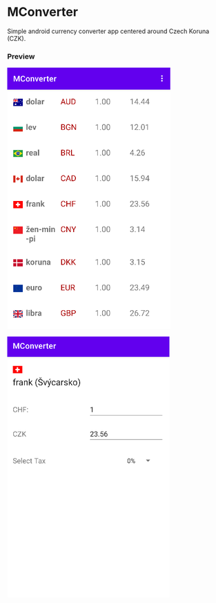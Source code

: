 # MConverter

Simple android currency converter app centered around Czech Koruna (CZK).

### Preview

![Currency listing](images/app_list.png)

![Currency converter](images/app_convert.png)

